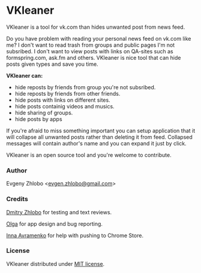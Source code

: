 # VKleaner
VKleaner is a tool for vk.com than hides unwanted post from news feed.

Do you have problem with reading your personal news feed on vk.com like me? I don't want to read trash from groups and public pages I'm not subsribed. I don't want to view posts with links on QA-sites such as formspring.com, ask.fm and others. VKleaner is nice tool that can hide posts given types and save you time.

**VKleaner can:**

- hide reposts by friends from group you're not subsribed.
- hide reposts by friends from other friends.
- hide posts with links on different sites.
- hide posts containig videos and musics.
- hide sharing of groups.
- hide posts by apps

If you're afraid to miss something important you can setup application that it will collapse all unwanted posts rather than deleting it from feed. Collapsed messages will contain author's name and you can expand it just by click.

VKleaner is an open source tool and you're welcome to contribute.

### Author
Evgeny Zhlobo <<evgen.zhlobo@gmail.com>>

### Credits
[Dmitry Zhlobo](http://github.com/Proghat) for testing and text reviews.

[Olga](https://github.com/le-genda) for app design and bug reporting.

[Inna Avramenko](http://vk.com/lavni) for help with pushing to Chrome Store.

### License
VKleaner distributed under [MIT license](https://github.com/EvgenyZhlobo/VKleaner/wiki/License).
